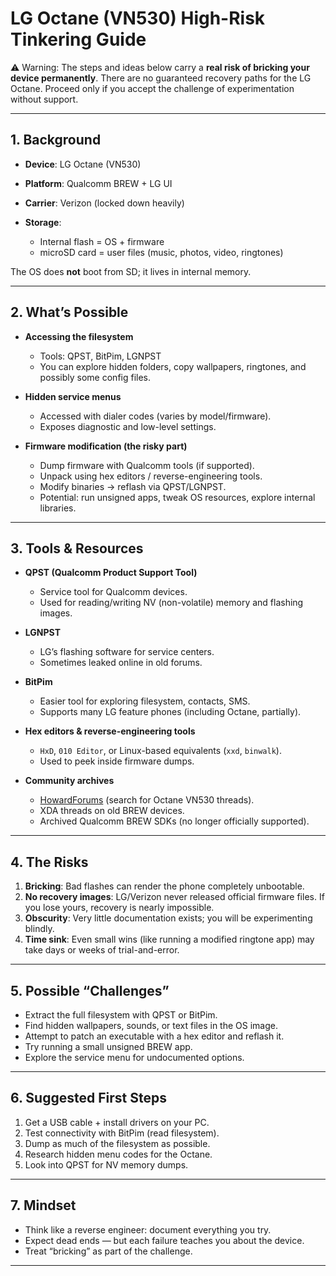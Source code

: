 # LG Octane (VN530) High-Risk Tinkering Guide

 ⚠️ Warning: The steps and ideas below carry a **real risk of bricking your device permanently**. There are no guaranteed recovery paths for the LG Octane. Proceed only if you accept the challenge of experimentation without support.

---

## 1. Background

* **Device**: LG Octane (VN530)
* **Platform**: Qualcomm BREW + LG UI
* **Carrier**: Verizon (locked down heavily)
* **Storage**:

  * Internal flash = OS + firmware
  * microSD card = user files (music, photos, video, ringtones)

The OS does **not** boot from SD; it lives in internal memory.

---

## 2. What’s Possible

* **Accessing the filesystem**

  * Tools: QPST, BitPim, LGNPST
  * You can explore hidden folders, copy wallpapers, ringtones, and possibly some config files.

* **Hidden service menus**

  * Accessed with dialer codes (varies by model/firmware).
  * Exposes diagnostic and low-level settings.

* **Firmware modification (the risky part)**

  * Dump firmware with Qualcomm tools (if supported).
  * Unpack using hex editors / reverse-engineering tools.
  * Modify binaries → reflash via QPST/LGNPST.
  * Potential: run unsigned apps, tweak OS resources, explore internal libraries.

---

## 3. Tools & Resources

* **QPST (Qualcomm Product Support Tool)**

  * Service tool for Qualcomm devices.
  * Used for reading/writing NV (non-volatile) memory and flashing images.

* **LGNPST**

  * LG’s flashing software for service centers.
  * Sometimes leaked online in old forums.

* **BitPim**

  * Easier tool for exploring filesystem, contacts, SMS.
  * Supports many LG feature phones (including Octane, partially).

* **Hex editors & reverse-engineering tools**

  * `HxD`, `010 Editor`, or Linux-based equivalents (`xxd`, `binwalk`).
  * Used to peek inside firmware dumps.

* **Community archives**

  * [HowardForums](https://www.howardforums.com/) (search for Octane VN530 threads).
  * XDA threads on old BREW devices.
  * Archived Qualcomm BREW SDKs (no longer officially supported).

---

## 4. The Risks

1. **Bricking**: Bad flashes can render the phone completely unbootable.
2. **No recovery images**: LG/Verizon never released official firmware files. If you lose yours, recovery is nearly impossible.
3. **Obscurity**: Very little documentation exists; you will be experimenting blindly.
4. **Time sink**: Even small wins (like running a modified ringtone app) may take days or weeks of trial-and-error.

---

## 5. Possible “Challenges”

* Extract the full filesystem with QPST or BitPim.
* Find hidden wallpapers, sounds, or text files in the OS image.
* Attempt to patch an executable with a hex editor and reflash it.
* Try running a small unsigned BREW app.
* Explore the service menu for undocumented options.

---

## 6. Suggested First Steps

1. Get a USB cable + install drivers on your PC.
2. Test connectivity with BitPim (read filesystem).
3. Dump as much of the filesystem as possible.
4. Research hidden menu codes for the Octane.
5. Look into QPST for NV memory dumps.

---

## 7. Mindset

* Think like a reverse engineer: document everything you try.
* Expect dead ends — but each failure teaches you about the device.
* Treat “bricking” as part of the challenge.

---

